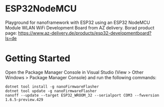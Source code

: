 # ESP32NodeMCU
Playground for nanoframework with ESP32 using an ESP32 NodeMCU Module WLAN WiFi Development Board from AZ delivery.
Borad product page: https://www.az-delivery.de/products/esp32-developmentboard?ls=de

# Getting Started
Open the Package Manager Console in Visual Studio (View > Other Windows > Package Manager Console) and run the following commands:
```
dotnet tool install -g nanoFirmwareFlasher
dotnet tool update -g nanoFirmwareFlasher
nanoff --update --target ESP32_WROOM_32 --serialport COM3 --fwversion 1.6.5-preview.429
```
